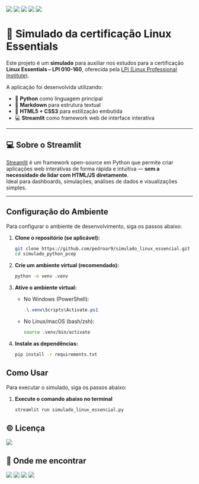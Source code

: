 <img src="https://img.shields.io/badge/Python-4584b6?style=for-the-badge&logo=python&logoColor=FFDE57"/> <img src="https://img.shields.io/badge/Streamlit-%23FE4B4B.svg?style=for-the-badge&logo=streamlit&logoColor=white"/> <img src="https://img.shields.io/badge/markdown-%23000000.svg?style=for-the-badge&logo=markdown&logoColor=white"/> <img src="https://img.shields.io/badge/html5-%23E34F26.svg?style=for-the-badge&logo=html5&logoColor=white"/> <img src="https://img.shields.io/badge/css3-%231572B6.svg?style=for-the-badge&logo=css3&logoColor=white"/>


# 🐧 Simulado da certificação Linux Essentials

Este projeto é um **simulado** para auxiliar nos estudos para a certificação **Linux Essentials – LPI 010-160**, oferecida pela [LPI (Linux Professional Institute)](https://www.lpi.org/pt-br/our-certifications/linux-essentials-overview/).

A aplicação foi desenvolvida utilizando:

- 🐧 **Python** como linguagem principal
- 📄 **Markdown** para estrutura textual
- 🎨 **HTML5 + CSS3** para estilização embutida
- 💻 **Streamlit** como framework web de interface interativa

---

## 💻 Sobre o Streamlit

[Streamlit](https://streamlit.io/) é um framework open-source em Python que permite criar aplicações web interativas de forma rápida e intuitiva — **sem a necessidade de lidar com HTML/JS diretamente**.  
Ideal para dashboards, simulações, análises de dados e visualizações simples.

---

## Configuração do Ambiente

Para configurar o ambiente de desenvolvimento, siga os passos abaixo:

1.  **Clone o repositório (se aplicável):**
    ```bash
    git clone https://github.com/pedroar9/simulado_linux_essencial.git
    cd simulado_python_pcep
    ```

2.  **Crie um ambiente virtual (recomendado):**
    ```bash
    python -m venv .venv
    ```

3.  **Ative o ambiente virtual:**
    *   No Windows (PowerShell):
        ```powershell
        .\.venv\Scripts\Activate.ps1
        ```
    *   No Linux/macOS (bash/zsh):
        ```bash
        source .venv/bin/activate
        ```

4.  **Instale as dependências:**
    ```bash
    pip install -r requirements.txt
    ```

## Como Usar

Para executar o simulado, siga os passos abaixo:

1. **Execute o comando abaixo no terminal**  
    ```bash 
    streamlit run simulado_linux_essencial.py
    ```

## © Licença

![](https://img.shields.io/github/license/aaamenezes/demenezescast?style=for-the-badge)

## 📍 Onde me encontrar

<div>
<a href="https://github.com/pedroar9/" target="_blank"><img src="https://img.shields.io/badge/GitHub-100000?style=for-the-badge&logo=github&logoColor=white" target="_blank"></a>
<a href="mailto:pedrocarlos.assis@gmail.com)"><img src="https://img.shields.io/badge/-Gmail-red?style=for-the-badge&logo=gmail&logoColor=white" target="_blank"></a>
<a href="https://www.linkedin.com/in/pedrocarlos-assis/"><img src="https://img.shields.io/badge/LinkedIn-0077B5?style=for-the-badge&logo=linkedin&logoColor=white" target="_blank"></a>
<a href="https://www.youtube.com/@pedroar9"><img src="https://img.shields.io/badge/YouTube-FF0000?style=for-the-badge&logo=youtube&logoColor=white" target="_blank"></a>
</div>